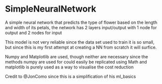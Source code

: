 # SimpleNeuralNetwork
A simple neural network that predicts the type of flower based on the length and width of its petals, the network has 2 layers input/output with 1 node for output and 2 nodes for input 

This model is not very reliable since the data set used to train it is so small, but since this is my first attempt at creating a NN from scratch it will surfice.

Numpy and Matplotlib are used, though neither are necessary since the methods numpy are used for could easily be replicated using Math and matplotlib is purely used as a way to visualise the cost reduction

Credit to @JonComo since this is a simplification of his ml_basics
